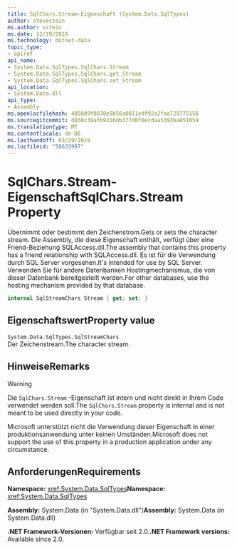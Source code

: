 ```yaml
---
title: SqlChars.Stream-Eigenschaft (System.Data.SqlTypes)
author: stevestein
ms.author: sstein
ms.date: 12/19/2018
ms.technology: dotnet-data
topic_type:
- apiref
api_name:
- System.Data.SqlTypes.SqlChars.Stream
- System.Data.SqlTypes.SqlChars.get_Stream
- System.Data.SqlTypes.SqlChars.set_Stream
api_location:
- System.Data.dll
api_type:
- Assembly
ms.openlocfilehash: 4858d9f8878e5b56a0811edf92a2faa729775156
ms.sourcegitcommit: d938c39afb9216db377d0f0ecdaa53936a851059
ms.translationtype: MT
ms.contentlocale: de-DE
ms.lasthandoff: 03/29/2019
ms.locfileid: "58633997"
---
```

# <a name="sqlcharsstream-property"></a><span data-ttu-id="5bf56-102">SqlChars.Stream-Eigenschaft</span><span class="sxs-lookup"><span data-stu-id="5bf56-102">SqlChars.Stream Property</span></span>

<span data-ttu-id="5bf56-103">Übernimmt oder bestimmt den Zeichenstrom.</span><span class="sxs-lookup"><span data-stu-id="5bf56-103">Gets or sets the character stream.</span></span> <span data-ttu-id="5bf56-104">Die Assembly, die diese Eigenschaft enthält, verfügt über eine Friend-Beziehung SQLAccess.dll.</span><span class="sxs-lookup"><span data-stu-id="5bf56-104">The assembly that contains this property has a friend relationship with SQLAccess.dll.</span></span> <span data-ttu-id="5bf56-105">Es ist für die Verwendung durch SQL Server vorgesehen.</span><span class="sxs-lookup"><span data-stu-id="5bf56-105">It's intended for use by SQL Server.</span></span> <span data-ttu-id="5bf56-106">Verwenden Sie für andere Datenbanken Hostingmechanismus, die von dieser Datenbank bereitgestellt werden.</span><span class="sxs-lookup"><span data-stu-id="5bf56-106">For other databases, use the hosting mechanism provided by that database.</span></span>

```csharp
internal SqlStreamChars Stream { get; set; }
```

## <a name="property-value"></a><span data-ttu-id="5bf56-107">Eigenschaftswert</span><span class="sxs-lookup"><span data-stu-id="5bf56-107">Property value</span></span>

`System.Data.SqlTypes.SqlStreamChars`\
<span data-ttu-id="5bf56-108">Der Zeichenstream.</span><span class="sxs-lookup"><span data-stu-id="5bf56-108">The character stream.</span></span>

## <a name="remarks"></a><span data-ttu-id="5bf56-109">Hinweise</span><span class="sxs-lookup"><span data-stu-id="5bf56-109">Remarks</span></span>

> [!WARNING]
> <span data-ttu-id="5bf56-110">Die `SqlChars.Stream` -Eigenschaft ist intern und nicht direkt in Ihrem Code verwendet werden soll.</span><span class="sxs-lookup"><span data-stu-id="5bf56-110">The `SqlChars.Stream` property is internal and is not meant to be used directly in your code.</span></span>
>
> <span data-ttu-id="5bf56-111">Microsoft unterstützt nicht die Verwendung dieser Eigenschaft in einer produktionsanwendung unter keinen Umständen.</span><span class="sxs-lookup"><span data-stu-id="5bf56-111">Microsoft does not support the use of this property in a production application under any circumstance.</span></span>

## <a name="requirements"></a><span data-ttu-id="5bf56-112">Anforderungen</span><span class="sxs-lookup"><span data-stu-id="5bf56-112">Requirements</span></span>

<span data-ttu-id="5bf56-113">**Namespace:** <xref:System.Data.SqlTypes></span><span class="sxs-lookup"><span data-stu-id="5bf56-113">**Namespace:** <xref:System.Data.SqlTypes></span></span>

<span data-ttu-id="5bf56-114">**Assembly:** System.Data (in "System.Data.dll")</span><span class="sxs-lookup"><span data-stu-id="5bf56-114">**Assembly:** System.Data (in System.Data.dll)</span></span>

<span data-ttu-id="5bf56-115">**.NET Framework-Versionen:** Verfügbar seit 2.0.</span><span class="sxs-lookup"><span data-stu-id="5bf56-115">**.NET Framework versions:** Available since 2.0.</span></span>